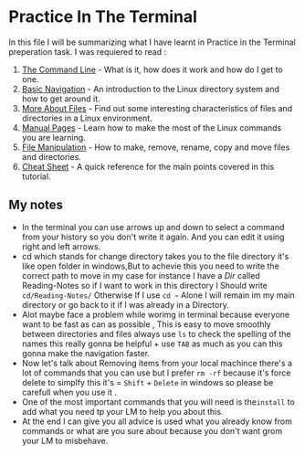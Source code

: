 # Practice In The Terminal

In this file I will be summarizing what I have learnt in Practice in the Terminal preperation task. I was requiered to read :

1. [The Command Line](https://ryanstutorials.net/linuxtutorial/commandline.php) - What is it, how does it work and how do I get to one.
2. [Basic Navigation](https://ryanstutorials.net/linuxtutorial/navigation.php) - An introduction to the Linux directory system and how to get around it.
3. [More About Files](https://ryanstutorials.net/linuxtutorial/aboutfiles.php) - Find out some interesting characteristics of files and directories in a Linux environment.
4. [Manual Pages](https://ryanstutorials.net/linuxtutorial/manual.php) - Learn how to make the most of the Linux commands you are learning.
5. [File Manipulation](https://ryanstutorials.net/linuxtutorial/filemanipulation.php) - How to make, remove, rename, copy and move files and directories.
6. [Cheat Sheet](https://ryanstutorials.net/linuxtutorial/cheatsheet.php) - A quick reference for the main points covered in this tutorial.

## My notes

- In the terminal you can use arrows up and down to select a command from your history so you don't write it again. And you can edit it using right and left arrows.
- cd which stands for change directory takes you to the file directory it's like open folder in windows,But to achevie this you need to write the correct path to move in my case for instance I have a *Dir* called Reading-Notes so if I want to work in this directory  I Should write `cd/Reading-Notes/` Otherwise If I use `cd ~` Alone I will remain im my main directory or go back to it if I was already in a Directory.
- Alot maybe face a problem while worimg in terminal because everyone want to be fast as can as possible , This is easy to move smoothly between directories and files always use `ls` to check the spelling of the names this really gonna be helpful + use `TAB` as much as you can this gonna make the navigation faster.
- Now let's talk about Removing items from your local machince there's a lot of commands that you can use but I prefer `rm -rf` because it's force delete to simplfy this it's = `Shift` + `Delete` in windows so please be carefull when you use it .
- One of the most important commands that you will need is the`install`
to add what you need tp your LM to help you about this.
- At the end I can give you all advice is used what you already know from commands or what are you sure about because you  don't want grom your LM  to misbehave.
